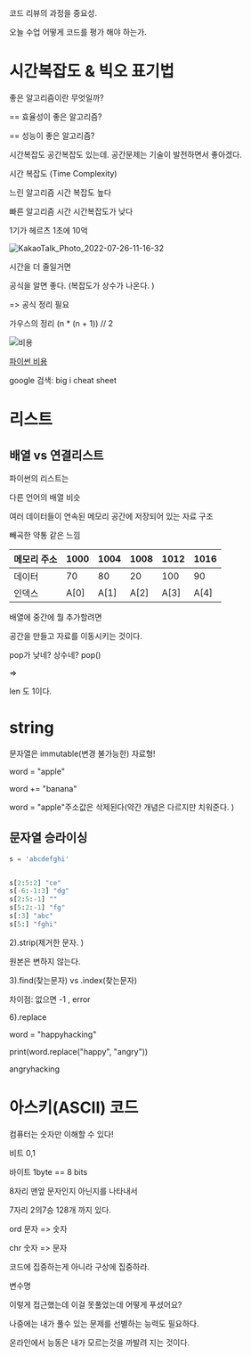 코드 리뷰의 과정을 중요성. 



오늘 수업 어떻게 코드를 평가 해야 하는가. 

# 시간복잡도 & 빅오 표기법

좋은 알고리즘이란 무엇일까?

== 효율성이 좋은 알고리즘?

== 성능이 좋은 알고리즘?

시간복잡도 공간복잡도 있는데. 공간문제는 기술이 발전하면서 좋아겠다. 



시간 복잡도 (Time Complexity)

느린 알고리즘 시간 복잡도 높다

빠른 알고리즘 시간 시간복잡도가 낮다 





1기가 헤르츠 1초에 10억

![KakaoTalk_Photo_2022-07-26-11-16-32](0726.assets/KakaoTalk_Photo_2022-07-26-11-16-32-16588019131532.jpeg)

시간을 더 줄일거면 

공식을 알면 좋다. (복잡도가 상수가 나온다. )

=> 공식 정리 필요

가우스의 정리 (n * (n + 1)) // 2



![비용](0726.assets/비용-16588021548185.JPG)



[파이썬 비용](https://wiki.python.org/moin/TimeComplexity)

google 검색: big i cheat sheet

# 리스트

## 배열 vs 연결리스트

파이썬의 리스트는

다른 언어의 배열 비슷

여러 데이터들이 연속된 메모리 공간에 저장되어 있는 자료 구조

빼곡한 약통 같은 느낌 



| 메모리 주소 | 1000 | 1004 | 1008 | 1012 | 1016 |
| ----------- | ---- | ---- | ---- | ---- | ---- |
| 데이터      | 70   | 80   | 20   | 100  | 90   |
| 인덱스      | A[0] | A[1] | A[2] | A[3] | A[4] |



배열에 중간에 뭘 추가할려면 

공간을 만들고 자료를 이동시키는 것이다. 



pop가 낮네? 상수네? pop() 

=> 

len 도 1이다. 





# string

문자열은 immutable(변경 불가능한) 자료형!

word = "apple"

word += "banana"

word = "apple"주소값은 삭제된다(약간 개념은 다르지만 치워준다. )

## 문자열 승라이싱

```python
s = 'abcdefghi'


s[2:5:2] "ce"
s[-6:-1:3] "dg"
s[2:5:-1] ""
s[5:2:-1] "fg"
s[:3] "abc"
s[5:] "fghi"

```

2).strip(제거한 문자. )

원본은 변하지 않는다. 

3).find(찾는문자) vs .index(찾는문자)

차이점: 없으면 -1 ,   error

6).replace

word = "happyhacking"

print(word.replace("happy", "angry"))

angryhacking



# 아스키(ASCII) 코드 

컴퓨터는 숫자만 이해할 수 있다!

비트 0,1

바이트 1byte == 8 bits

8자리 맨앞 문자인지 아닌지를 나타내서

7자리 2의7승 128개 까지 있다. 

ord 문자 => 숫자 

chr 숫자 => 문자













코드에 집중하는게 아니라 구상에 집중하라. 

변수명 

이렇게 접근했는데 이걸 못풀었는데 어떻게 푸셨어요?



나중에는 내가 풀수 있는 문제를 선별하는 능력도 필요하다. 

온라인에서 능동은 내가 모르는것을 까발려 지는 것이다. 











